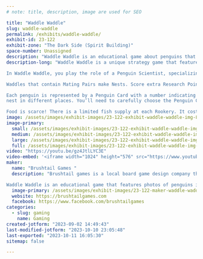 ```yaml
---
# note: title, description, image are used for SEO

title: "Waddle Waddle"
slug: waddle-waddle
permalink: /exhibits/waddle-waddle/
exhibit-id: 23-122
exhibit-zone: "The Dark Side (Spirit Building)"
space-number: Unassigned
description: "Waddle Waddle is an educational game about penguins that uses photos of penguins from Antarctica. "
description-long: "Waddle Waddle is a unique strategy game that features the designer's own photographs of penguins in the wild, taken in Antarctica, and a game board made from a map of the regions around Antarctica. Waddle Waddle's blend of open drafting, set collection, area of control, and push-your-luck is as fun to play as it is beautiful to watch, and you'll learn something penguins along the way too. Game play is lightning fast, with minimal downtime. Whether you're playing two or six players, it's your turn before you know it.

In Waddle Waddle, you play the role of a Penguin Scientist, specializing in a particular Penguin Species. Your job is to study penguins as they leave the Ice Floe and travel to their nesting grounds in the Antarctic region, called Rookeries. There’s safety in numbers, so penguins travel in groups called Waddles. As a Scientist, you tag Waddles, scoring Research Points for each Waddle.

Waddles that contain Mating Pairs make Nests. Score extra Research Points at the end of each Breeding Season if you tag the most Nests in a Rookery. You also get player-specific bonuses when you tag the Nests of the Penguin Species your Scientist specializes in.

Each penguin is represented by a Penguin Card with a number indicating its pecking order in the penguin social hierarchy. Only compatible penguins will travel together. There are six different Penguin Species that each like to
nest in different places. You’ll need to carefully choose the Penguin Cards from the Ice Floe to score the most Research Points.

Food is scarce! There is a limited fish supply at each Rookery. It costs one fish to play each Waddle. You might need to send penguins on a Fishing Trip to find more fish. And finally, beware of Predators that appear each Breeding Season and make it harder for Waddles to land at each Rookery. The player with the most Research Points at the end of the game earns the title Top Researcher."
image: /assets/images/exhibit-images/23-122-exhibit-waddle-waddle-img-8222-large.jpeg
image-primary: 
  small: /assets/images/exhibit-images/23-122-exhibit-waddle-waddle-img-8222-small.jpeg
  medium: /assets/images/exhibit-images/23-122-exhibit-waddle-waddle-img-8222-medium.jpeg
  large: /assets/images/exhibit-images/23-122-exhibit-waddle-waddle-img-8222-large.jpeg
  full: /assets/images/exhibit-images/23-122-exhibit-waddle-waddle-img-8222-full.jpeg
video: "https://youtu.be/gz4JtlLYC3E"
video-embed: '<iframe width="1024" height="576" src="https://www.youtube.com/embed/gz4JtlLYC3E?feature=oembed" frameborder="0" allow="accelerometer; autoplay; clipboard-write; encrypted-media; gyroscope; picture-in-picture; web-share" allowfullscreen title="Waddle Waddle Demo at Gen Con 2023 | Full Teach and Playthrough"></iframe>'
maker: 
  name: "Brushtail Games "
  description: "Brushtail games is a local board game design company that is publishing its first game: Waddle Waddle. 

Waddle Waddle is an educational game that features photos of penguins in the wild in Antarctica, and accurate map of the polar region, and a lot of fun penguin facts. "
  image-primary: /assets/images/exhibit-images/23-122-maker-waddle-waddle-img-8225-medium.jpeg
  website: https://brushtailgames.com
  facebook: https://www.facebook.com/brushtailgames
categories: 
  - slug: gaming
    name: Gaming
created-jotform: "2023-09-02 14:49:43"
last-modified-jotform: "2023-10-10 23:05:48"
last-exported: "2023-10-11 16:05:30"
sitemap: false

---
```


